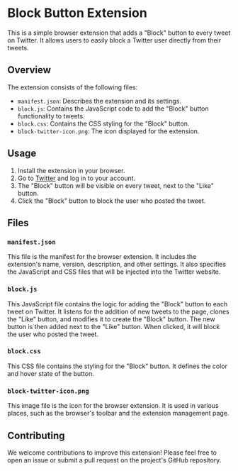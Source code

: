 # Block Button Extension

This is a simple browser extension that adds a "Block" button to every tweet on Twitter. It allows users to easily block a Twitter user directly from their tweets.

## Overview

The extension consists of the following files:

- `manifest.json`: Describes the extension and its settings.
- `block.js`: Contains the JavaScript code to add the "Block" button functionality to tweets.
- `block.css`: Contains the CSS styling for the "Block" button.
- `block-twitter-icon.png`: The icon displayed for the extension.

## Usage

1. Install the extension in your browser.
2. Go to [Twitter](https://twitter.com/) and log in to your account.
3. The "Block" button will be visible on every tweet, next to the "Like" button.
4. Click the "Block" button to block the user who posted the tweet.

## Files

### `manifest.json`

This file is the manifest for the browser extension. It includes the extension's name, version, description, and other settings. It also specifies the JavaScript and CSS files that will be injected into the Twitter website.

### `block.js`

This JavaScript file contains the logic for adding the "Block" button to each tweet on Twitter. It listens for the addition of new tweets to the page, clones the "Like" button, and modifies it to create the "Block" button. The new button is then added next to the "Like" button. When clicked, it will block the user who posted the tweet.

### `block.css`

This CSS file contains the styling for the "Block" button. It defines the color and hover state of the button.

### `block-twitter-icon.png`

This image file is the icon for the browser extension. It is used in various places, such as the browser's toolbar and the extension management page.

## Contributing

We welcome contributions to improve this extension! Please feel free to open an issue or submit a pull request on the project's GitHub repository.